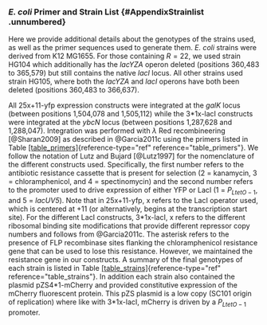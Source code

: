 ### *E. coli* Primer and Strain List {#AppendixStrainlist .unnumbered}

Here we provide additional details about the genotypes of the strains
used, as well as the primer sequences used to generate them. *E. coli*
strains were derived from K12 MG1655. For those containing $R=22$, we
used strain HG104 which additionally has the *lacYZA* operon deleted
(positions 360,483 to 365,579) but still contains the native *lacI*
locus. All other strains used strain HG105, where both the *lacYZA* and
*lacI* operons have both been deleted (positions 360,483 to 366,637).

All 25x+11-yfp expression constructs were integrated at the *galK* locus
(between positions 1,504,078 and 1,505,112) while the 3\*1x-lacI
constructs were integrated at the *ybcN* locus (between positions
1,287,628 and 1,288,047). Integration was performed with $\lambda$ Red
recombineering [@Sharan2009] as described in @Garcia2011c using the
primers listed in Table
[\[table_primers\]](#table_primers){reference-type="ref"
reference="table_primers"}. We follow the notation of Lutz and Bujard
[@Lutz1997] for the nomenclature of the different constructs used.
Specifically, the first number refers to the antibiotic resistance
cassette that is present for selection (2 = kanamycin, 3 =
chloramphenicol, and 4 = spectinomycin) and the second number refers to
the promoter used to drive expression of either YFP or LacI (1 =
$P_{LtetO-1}$, and 5 = *lacUV5*). Note that in 25x+11-yfp, x refers to
the LacI operator used, which is centered at +11 (or alternatively,
begins at the transcription start site). For the different LacI
constructs, 3\*1x-lacI, x refers to the different ribosomal binding site
modifications that provide different repressor copy numbers and follows
from @Garcia2011c. The asterisk refers to the presence of FLP recombinase
sites flanking the chloramphenicol resistance gene that can be used to
lose this resistance. However, we maintained the resistance gene in our
constructs. A summary of the final genotypes of each strain is listed in
Table [\[table_strains\]](#table_strains){reference-type="ref"
reference="table_strains"}. In addition each strain also contained the
plasmid pZS4\*1-mCherry and provided constitutive expression of the
mCherry fluorescent protein. This pZS plasmid is a low copy (SC101
origin of replication) where like with 3\*1x-lacI, mCherry is driven by
a $P_{LtetO-1}$ promoter.
